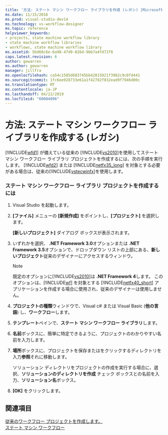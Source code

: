 ```yaml
---
title: '方法: ステート マシン ワークフロー ライブラリを作成 (レガシ) |Microsoft Docs'
ms.date: 11/15/2016
ms.prod: visual-studio-dev14
ms.technology: vs-workflow-designer
ms.topic: reference
helpviewer_keywords:
- projects, state machine workflow library
- state machine workflow libraries
- workflows, state machine workflow library
ms.assetid: 5bd68c6e-6a98-47d9-826d-9bb7a4fd72f8
caps.latest.revision: 6
author: gewarren
ms.author: gewarren
manager: jillfra
ms.openlocfilehash: ca54c1585d683745bb42815921f3982c9c0fd441
ms.sourcegitcommit: 1fc6ee928733e61a1f42782f832ead9f7946d00c
ms.translationtype: MT
ms.contentlocale: ja-JP
ms.lasthandoff: 04/22/2019
ms.locfileid: "60084896"
---
```

# <a name="how-to-create-a-state-machine-workflow-library-legacy"></a>方法: ステート マシン ワークフロー ライブラリを作成する (レガシ)
[!INCLUDE[wfd1](../includes/wfd1-md.md)] が備えている従来の [!INCLUDE[vs2010](../includes/vs2010-md.md)]を使用してステート マシン ワークフロー ライブラリ プロジェクトを作成するには、次の手順を実行します。 [!INCLUDE[wfd2](../includes/wfd2-md.md)] または [!INCLUDE[netfx35_long](../includes/netfx35-long-md.md)] を対象とする必要がある場合は、従来の[!INCLUDE[vstecwinfx](../includes/vstecwinfx-md.md)]を使用します。  
  
### <a name="to-create-a-state-machine-workflow-library-project"></a>ステート マシン ワークフロー ライブラリ プロジェクトを作成するには  
  
1. Visual Studio を起動します。  
  
2. **[ファイル]** メニューの **[新規作成]** をポイントし、**[プロジェクト]** を選択します。  
  
     **[新しいプロジェクト]** ダイアログ ボックスが表示されます。  
  
3. いずれかを選択、 **.NET Framework 3.0**オプションまたは **.NET Framework 3.5**オプションで、ドロップダウン リストの上部にある、**新しいプロジェクト**従来のデザイナーにアクセスするウィンドウ。  
  
    > [!NOTE]
    >  既定のオプションに[!INCLUDE[vs2010](../includes/vs2010-md.md)]は **.NET Framework 4**します。 このオプションは、[!INCLUDE[wf](../includes/wf-md.md)] を対象とする [!INCLUDE[netfx40_short](../includes/netfx40-short-md.md)] アプリケーションを作成する場合に使用され、従来のデザイナーは使用しません。  
  
4. **プロジェクトの種類**ウィンドウで、Visual c# または Visual Basic (**他の言語**) し、**ワークフロー**します。  
  
5. **テンプレート**ペインで、**ステート マシン ワークフロー ライブラリ**します。  
  
6. **名前**ボックスに、簡単に特定できるように、プロジェクトのわかりやすい名前を入力します。  
  
7. **場所**ボックスに、プロジェクトを保存またはをクリックするディレクトリを入力**参照**それに移動します。  
  
     ソリューション ディレクトリをプロジェクトの作成を実行する場合に、選択、**ソリューションのディレクトリを作成** チェック ボックスとの名前を入力、**ソリューション名**ボックス。  
  
8. **[OK]** をクリックします。  
  
## <a name="see-also"></a>関連項目  
 [従来のワークフロー プロジェクトを作成します。](../workflow-designer/creating-legacy-workflow-projects.md)   
 [ステート マシン ワークフロー](http://msdn.microsoft.com/library/344caacd-bf3b-4716-bd5a-eca74fc5a61d)